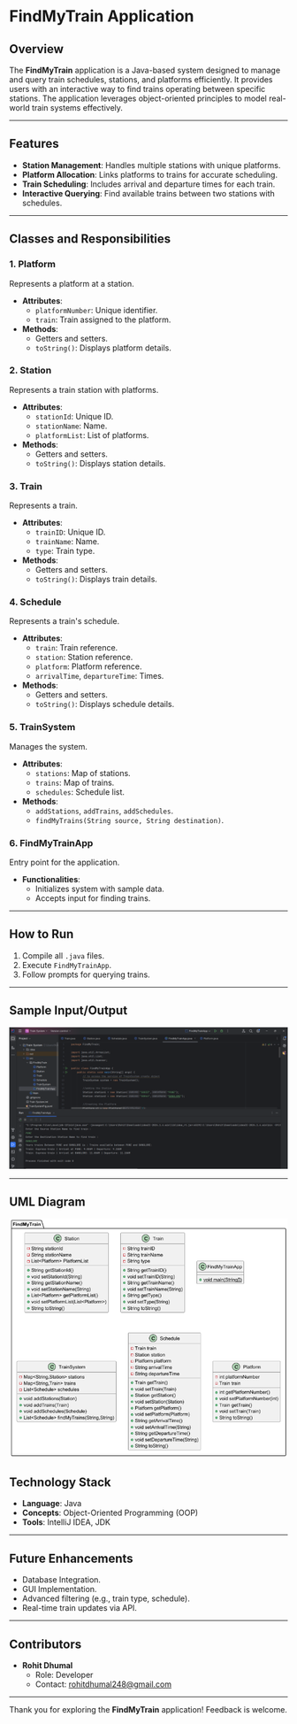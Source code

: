 # FindMyTrain Application

## Overview
The **FindMyTrain** application is a Java-based system designed to manage and query train schedules, stations, and platforms efficiently. It provides users with an interactive way to find trains operating between specific stations. The application leverages object-oriented principles to model real-world train systems effectively.

---

## Features
- **Station Management**: Handles multiple stations with unique platforms.
- **Platform Allocation**: Links platforms to trains for accurate scheduling.
- **Train Scheduling**: Includes arrival and departure times for each train.
- **Interactive Querying**: Find available trains between two stations with schedules.

---

## Classes and Responsibilities

### 1. Platform
Represents a platform at a station.
- **Attributes**:
  - `platformNumber`: Unique identifier.
  - `train`: Train assigned to the platform.
- **Methods**:
  - Getters and setters.
  - `toString()`: Displays platform details.

### 2. Station
Represents a train station with platforms.
- **Attributes**:
  - `stationId`: Unique ID.
  - `stationName`: Name.
  - `platformList`: List of platforms.
- **Methods**:
  - Getters and setters.
  - `toString()`: Displays station details.

### 3. Train
Represents a train.
- **Attributes**:
  - `trainID`: Unique ID.
  - `trainName`: Name.
  - `type`: Train type.
- **Methods**:
  - Getters and setters.
  - `toString()`: Displays train details.

### 4. Schedule
Represents a train's schedule.
- **Attributes**:
  - `train`: Train reference.
  - `station`: Station reference.
  - `platform`: Platform reference.
  - `arrivalTime`, `departureTime`: Times.
- **Methods**:
  - Getters and setters.
  - `toString()`: Displays schedule details.

### 5. TrainSystem
Manages the system.
- **Attributes**:
  - `stations`: Map of stations.
  - `trains`: Map of trains.
  - `schedules`: Schedule list.
- **Methods**:
  - `addStations`, `addTrains`, `addSchedules`.
  - `findMyTrains(String source, String destination)`.

### 6. FindMyTrainApp
Entry point for the application.
- **Functionalities**:
  - Initializes system with sample data.
  - Accepts input for finding trains.

---

## How to Run
1. Compile all `.java` files.
2. Execute `FindMyTrainApp`.
3. Follow prompts for querying trains.

---

## Sample Input/Output

![image alt](https://github.com/rohitdhumal-24/Core-Java-Project-2/blob/8c995275460af1fdf9b9ae5f173714d191889733/TrainManagement.png)

---

## UML Diagram

![image alt](https://github.com/rohitdhumal-24/Core-Java-Project-2/blob/0f7fa73bfc574e00ec0f5c8d737caf50d4b02dde/TrainSystemUML.png)

## Technology Stack
- **Language**: Java
- **Concepts**: Object-Oriented Programming (OOP)
- **Tools**: IntelliJ IDEA, JDK

---

## Future Enhancements
- Database Integration.
- GUI Implementation.
- Advanced filtering (e.g., train type, schedule).
- Real-time train updates via API.

---

## Contributors
- **Rohit Dhumal**
  - Role: Developer
  - Contact: rohitdhumal248@gmail.com

---

Thank you for exploring the **FindMyTrain** application! Feedback is welcome.

